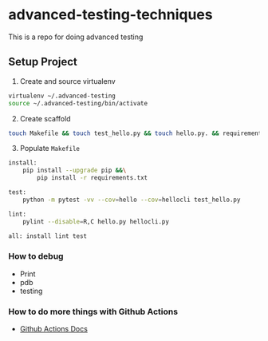 # advanced-testing-techniques
This is a repo for doing advanced testing

## Setup Project

1. Create and source virtualenv

```bash
virtualenv ~/.advanced-testing
source ~/.advanced-testing/bin/activate
```

2. Create scaffold

```bash
touch Makefile && touch test_hello.py && touch hello.py. && requirements.txt
```

3.  Populate `Makefile`

```bash
install:
	pip install --upgrade pip &&\
		pip install -r requirements.txt

test:
	python -m pytest -vv --cov=hello --cov=hellocli test_hello.py

lint:
	pylint --disable=R,C hello.py hellocli.py

all: install lint test
```

### How to debug

* Print
* pdb
* testing


### How to do more things with Github Actions

* [Github Actions Docs](https://docs.github.com/en/free-pro-team@latest/actions/guides/building-and-testing-python#specifying-a-python-version)